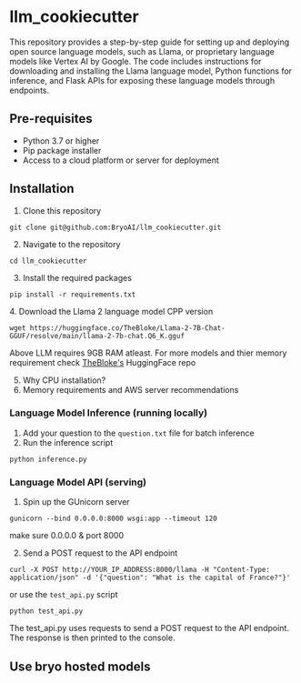 # llm_cookiecutter
This repository provides a step-by-step guide for setting up and deploying open source language models, such as Llama, or proprietary language models like Vertex AI by Google. The code includes instructions for downloading and installing the Llama language model, Python functions for inference, and Flask APIs for exposing these language models through endpoints.

## Pre-requisites
- Python 3.7 or higher
- Pip package installer
- Access to a cloud platform or server for deployment

## Installation
1. Clone this repository
```
git clone git@github.com:BryoAI/llm_cookiecutter.git
```

2. Navigate to the repository
```
cd llm_cookiecutter
```

3. Install the required packages
```
pip install -r requirements.txt
```

[comment]: <> (## Language Model Deployment)
4. Download the Llama 2 language model CPP version <br>
```
wget https://huggingface.co/TheBloke/Llama-2-7B-Chat-GGUF/resolve/main/llama-2-7b-chat.Q6_K.gguf
```
Above LLM requires 9GB RAM atleast. For more models and thier memory requirement check [TheBloke's](https://huggingface.co/TheBloke/Llama-2-7B-Chat-GGUF#provided-files) HuggingFace repo

5. Why CPU installation?
6. Memory requirements and AWS server recommendations

### Language Model Inference (running locally)
1. Add your question to the `question.txt` file for batch inference
2. Run the inference script
```
python inference.py
```

### Language Model API (serving)
1. Spin up the GUnicorn server
```
gunicorn --bind 0.0.0.0:8000 wsgi:app --timeout 120
```
make sure 0.0.0.0 & port 8000

2. Send a POST request to the API endpoint
```
curl -X POST http://YOUR_IP_ADDRESS:8000/llama -H "Content-Type: application/json" -d '{"question": "What is the capital of France?"}'
```

or use the `test_api.py` script
```
python test_api.py
```
The test_api.py uses requests to send a POST request to the API endpoint. The response is then printed to the console.

## Use bryo hosted models







